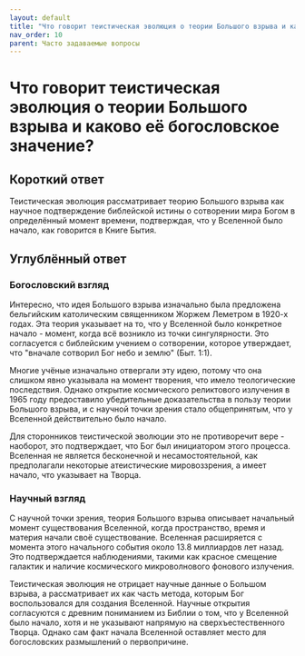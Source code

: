 ```yaml
---
layout: default
title: "Что говорит теистическая эволюция о теории Большого взрыва и каково её богословское значение?"
nav_order: 10
parent: Часто задаваемые вопросы
---
```


# Что говорит теистическая эволюция о теории Большого взрыва и каково её богословское значение?

## Короткий ответ

Теистическая эволюция рассматривает теорию Большого взрыва как научное подтверждение библейской истины о сотворении мира Богом в определённый момент времени, подтверждая, что у Вселенной было начало, как говорится в Книге Бытия.

## Углублённый ответ

### Богословский взгляд

Интересно, что идея Большого взрыва изначально была предложена бельгийским католическим священником Жоржем Леметром в 1920-х годах. Эта теория указывает на то, что у Вселенной было конкретное начало - момент, когда всё возникло из точки сингулярности. Это согласуется с библейским учением о сотворении, которое утверждает, что "вначале сотворил Бог небо и землю" (Быт. 1:1).

Многие учёные изначально отвергали эту идею, потому что она слишком явно указывала на момент творения, что имело теологические последствия. Однако открытие космического реликтового излучения в 1965 году предоставило убедительные доказательства в пользу теории Большого взрыва, и с научной точки зрения стало общепринятым, что у Вселенной действительно было начало.

Для сторонников теистической эволюции это не противоречит вере - наоборот, это подтверждает, что Бог был инициатором этого процесса. Вселенная не является бесконечной и несамостоятельной, как предполагали некоторые атеистические мировоззрения, а имеет начало, что указывает на Творца.

### Научный взгляд

С научной точки зрения, теория Большого взрыва описывает начальный момент существования Вселенной, когда пространство, время и материя начали своё существование. Вселенная расширяется с момента этого начального события около 13.8 миллиардов лет назад. Это подтверждается наблюдениями, такими как красное смещение галактик и наличие космического микроволнового фонового излучения.

Теистическая эволюция не отрицает научные данные о Большом взрыва, а рассматривает их как часть метода, которым Бог воспользовался для создания Вселенной. Научные открытия согласуются с древним пониманием из Библии о том, что у Вселенной было начало, хотя и не указывают напрямую на сверхъестественного Творца. Однако сам факт начала Вселенной оставляет место для богословских размышлений о первопричине.